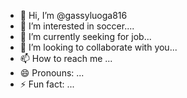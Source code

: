- 👋 Hi, I’m @gassyluoga816
- 👀 I’m interested in soccer....
- 🌱 I’m currently seeking for job...
- 💞️ I’m looking to collaborate with you...
- 📫 How to reach me ...
- 😄 Pronouns: ...
- ⚡ Fun fact: ...

<!---
gassyluoga816/gassyluoga816 is a ✨ special ✨ repository because its `README.md` (this file) appears on your GitHub profile.
You can click the Preview link to take a look at your changes.
--->
